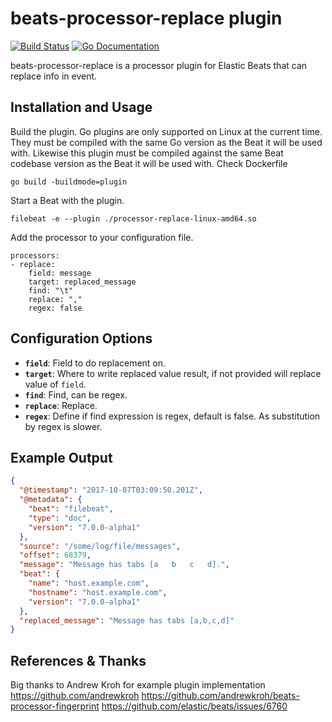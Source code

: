 # beats-processor-replace plugin

[![Build Status](http://img.shields.io/travis/hasnat/beats-processor-replace.svg?style=flat-square)][travis]
[![Go Documentation](http://img.shields.io/badge/go-documentation-blue.svg?style=flat-square)][godocs]

[travis]: http://travis-ci.org/hasnat/beats-processor-replace
[godocs]: http://godoc.org/github.com/hasnat/beats-processor-replace
[releases]: https://github.com/hasnat/beats-processor-replace/releases

beats-processor-replace is a processor plugin for Elastic Beats that can replace
info in event.

## Installation and Usage

Build the plugin. Go plugins are only supported on Linux at the current time. They must be
compiled with the same Go version as the Beat it will be used with. Likewise this plugin
must be compiled against the same Beat codebase version as the Beat it will be used
with. Check Dockerfile

```
go build -buildmode=plugin
```

Start a Beat with the plugin.

```
filebeat -e --plugin ./processor-replace-linux-amd64.so
```

Add the processor to your configuration file.

```
processors:
- replace:
    field: message
    target: replaced_message
    find: "\t"
    replace: ","
    regex: false
```

## Configuration Options

- **`field`**: Field to do replacement on.
- **`target`**: Where to write replaced value result, if not provided will replace value of `field`.
- **`find`**: Find, can be regex.
- **`replace`**: Replace.
- **`regex`**: Define if find expression is regex, default is false. As substitution by regex is slower.

## Example Output

```json
{
  "@timestamp": "2017-10-07T03:09:50.201Z",
  "@metadata": {
    "beat": "filebeat",
    "type": "doc",
    "version": "7.0.0-alpha1"
  },
  "source": "/some/log/file/messages",
  "offset": 68379,
  "message": "Message has tabs [a	b	c	d].",
  "beat": {
    "name": "host.example.com",
    "hostname": "host.example.com",
    "version": "7.0.0-alpha1"
  },
  "replaced_message": "Message has tabs [a,b,c,d]"
}
```

## References & Thanks
Big thanks to Andrew Kroh for example plugin implementation
https://github.com/andrewkroh
https://github.com/andrewkroh/beats-processor-fingerprint
https://github.com/elastic/beats/issues/6760
